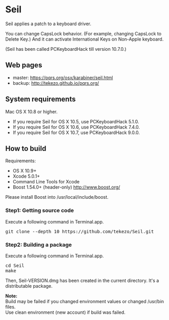 Seil
====

Seil applies a patch to a keyboard driver.

You can change CapsLock behavior. (For example, changing CapsLock to Delete Key.)
And it can activate International Keys on Non-Apple keyboard.

(Seil has been called PCKeyboardHack till version 10.7.0.)

Web pages
---------

* master: https://pqrs.org/osx/karabiner/seil.html
* backup: http://tekezo.github.io/pqrs.org/


System requirements
-------------------

Mac OS X 10.8 or higher.

* If you require Seil for OS X 10.5, use PCKeyboardHack 5.1.0.
* If you require Seil for OS X 10.6, use PCKeyboardHack 7.4.0.
* If you require Seil for OS X 10.7, use PCKeyboardHack 9.0.0.

How to build
------------

Requirements:

* OS X 10.9+
* Xcode 5.0.1+
* Command Line Tools for Xcode
* Boost 1.54.0+ (header-only) http://www.boost.org/

Please install Boost into /usr/local/include/boost.

### Step1: Getting source code

Execute a following command in Terminal.app.

<pre>
git clone --depth 10 https://github.com/tekezo/Seil.git
</pre>

### Step2: Building a package

Execute a following command in Terminal.app.

<pre>
cd Seil
make
</pre>

Then, Seil-VERSION.dmg has been created in the current directory.
It's a distributable package.


**Note:**<br />
Build may be failed if you changed environment values or changed /usr/bin files.<br />
Use clean environment (new account) if build was failed.
